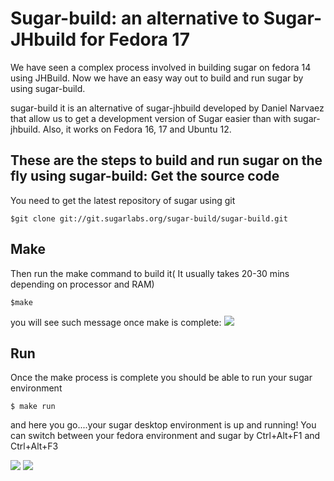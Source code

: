Sugar-build: an alternative to Sugar-JHbuild for Fedora 17
================

We have seen a complex process involved in building sugar on fedora 14 using JHBuild. Now we have an easy way out to build and run sugar by using sugar-build.

sugar-build it is an alternative of sugar-jhbuild developed by Daniel Narvaez that allow us to get a development version of Sugar easier than with sugar-jhbuild. Also, it works on Fedora 16, 17 and Ubuntu 12.

These are the steps to build and run sugar on the fly using sugar-build:
Get the source code
---------------
You need to get the latest repository of sugar using git

    $git clone git://git.sugarlabs.org/sugar-build/sugar-build.git
    
Make
--------------
Then run the make command to build it( It usually takes 20-30 mins depending on processor and RAM)

    $make
    
you will see such message once make is complete: 
<img src="http://3.bp.blogspot.com/-O5i8KKwbB3w/UAu1omtajQI/AAAAAAAADy4/l4tZ58dBzGQ/s1600/make_complete.png"/>

Run
--------------
Once the make process is complete you should be able to run your sugar environment

    $ make run
    
and here you go....your sugar desktop environment is up and running!
You can switch between your fedora environment and sugar by Ctrl+Alt+F1 and Ctrl+Alt+F3

<img src="http://1.bp.blogspot.com/-EzYF9FHqP3Y/UAu6P26vsjI/AAAAAAAADzM/UKarBgKQqks/s640/Screenshot+of+_Journal_.png"/>

<img src="http://1.bp.blogspot.com/-L3HrC_g-Mr4/UAu6OtqK75I/AAAAAAAADzE/huI3MW65FwI/s640/Screenshot+of+_Home__2.png"/>
